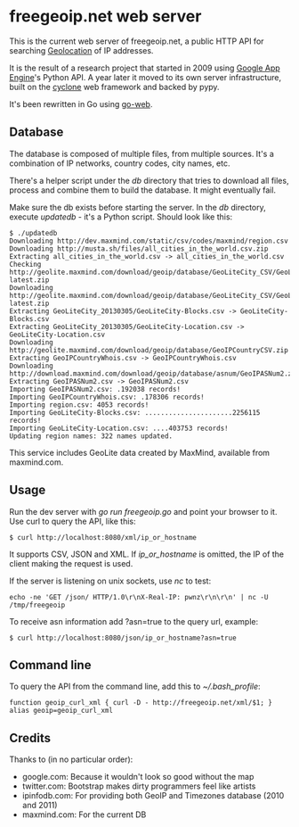 freegeoip.net web server
========================

This is the current web server of freegeoip.net, a public HTTP API for
searching [Geolocation](http://en.wikipedia.org/wiki/Geolocation) of IP
addresses.

It is the result of a research project that started in 2009 using
[Google App Engine](http://en.wikipedia.org/wiki/Geolocation)'s Python API.
A year later it moved to its own server infrastructure, built on the
[cyclone](http://cyclone.io) web framework and backed by pypy.

It's been rewritten in Go using [go-web](https://github.com/fiorix/go-web).

Database
--------

The database is composed of multiple files, from multiple sources. It's a
combination of IP networks, country codes, city names, etc.

There's a helper script under the _db_ directory that tries to download all
files, process and combine them to build the database. It might eventually
fail.

Make sure the db exists before starting the server. In the _db_ directory,
execute *updatedb* - it's a Python script. Should look like this:

	$ ./updatedb
	Downloading http://dev.maxmind.com/static/csv/codes/maxmind/region.csv
	Downloading http://musta.sh/files/all_cities_in_the_world.csv.zip
	Extracting all_cities_in_the_world.csv -> all_cities_in_the_world.csv
	Checking http://geolite.maxmind.com/download/geoip/database/GeoLiteCity_CSV/GeoLiteCity-latest.zip
	Downloading http://geolite.maxmind.com/download/geoip/database/GeoLiteCity_CSV/GeoLiteCity-latest.zip
	Extracting GeoLiteCity_20130305/GeoLiteCity-Blocks.csv -> GeoLiteCity-Blocks.csv
	Extracting GeoLiteCity_20130305/GeoLiteCity-Location.csv -> GeoLiteCity-Location.csv
	Downloading http://geolite.maxmind.com/download/geoip/database/GeoIPCountryCSV.zip
	Extracting GeoIPCountryWhois.csv -> GeoIPCountryWhois.csv
	Downloading http://download.maxmind.com/download/geoip/database/asnum/GeoIPASNum2.zip
	Extracting GeoIPASNum2.csv -> GeoIPASNum2.csv
	Importing GeoIPASNum2.csv: .192038 records!
	Importing GeoIPCountryWhois.csv: .178306 records!
	Importing region.csv: 4053 records!
	Importing GeoLiteCity-Blocks.csv: ......................2256115 records!
	Importing GeoLiteCity-Location.csv: ....403753 records!
	Updating region names: 322 names updated.

This service includes GeoLite data created by MaxMind, available from
maxmind.com.

Usage
-----

Run the dev server with *go run freegeoip.go* and point your browser to it.
Use curl to query the API, like this:

	$ curl http://localhost:8080/xml/ip_or_hostname

It supports CSV, JSON and XML. If *ip_or_hostname* is omitted, the IP of the
client making the request is used.

If the server is listening on unix sockets, use *nc* to test:

	echo -ne 'GET /json/ HTTP/1.0\r\nX-Real-IP: pwnz\r\n\r\n' | nc -U /tmp/freegeoip

To receive asn information add ?asn=true to the query url, example:

	$ curl http://localhost:8080/json/ip_or_hostname?asn=true

Command line
------------

To query the API from the command line, add this to *~/.bash_profile*:

	function geoip_curl_xml { curl -D - http://freegeoip.net/xml/$1; }
	alias geoip=geoip_curl_xml

Credits
-------

Thanks to (in no particular order):

- google.com: Because it wouldn't look so good without the map
- twitter.com: Bootstrap makes dirty programmers feel like artists
- ipinfodb.com: For providing both GeoIP and Timezones database (2010 and 2011)
- maxmind.com: For the current DB
